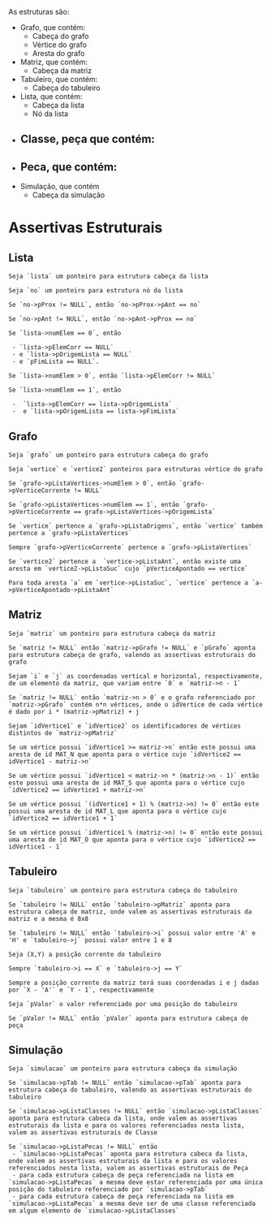 
As estruturas são:

- Grafo, que contém:
    - Cabeça do grafo
    - Vértice do grafo
    - Aresta do grafo
- Matriz, que contém:
    - Cabeça da matriz
- Tabuleiro, que contém:
	- Cabeça do tabuleiro
- Lista, que contém:
    - Cabeça da lista
    - Nó da lista
- Classe, peça que contém:
    - 
- Peca, que contém:
    - 
- Simulação, que contém
	- Cabeça da simulação


# Assertivas Estruturais

## Lista

	Seja `lista` um ponteiro para estrutura cabeça da lista

	Seja `no` um ponteiro para estrutura nó da lista

	Se `no->pProx != NULL`, então `no->pProx->pAnt == no`

	Se `no->pAnt != NULL`, então `no->pAnt->pProx == no`

	Se `lista->numElem == 0`, então

	 - `lista->pElemCorr == NULL`
	 - e `lista->pOrigemLista == NULL` 
	 - e `pFimLista == NULL`.

	Se `lista->numElem > 0`, então `lista->pElemCorr != NULL`

	Se `lista->numElem == 1`, então

	 -  `lista->pElemCorr == lista->pOrigemLista` 
	 -  e `lista->pOrigemLista == lista->pFimLista`


## Grafo

	Seja `grafo` um ponteiro para estrutura cabeça do grafo

	Seja `vertice` e `vertice2` ponteiros para estruturas vértice do grafo

	Se `grafo->pListaVertices->numElem > 0`, então `grafo->pVerticeCorrente != NULL`

	Se `grafo->pListaVertices->numElem == 1`, então `grafo->pVerticeCorrente == grafo->pListaVertices->pOrigemLista`

	Se `vertice` pertence a `grafo->pListaOrigens`, então `vertice` também pertence a `grafo->pListaVertices`

	Sempre `grafo->pVerticeCorrente` pertence a `grafo->pListaVertices`

	Se `vertice2` pertence a  `vertice->pListaAnt`, então existe uma aresta em `vertice2->pListaSuc` cujo `pVerticeApontado == vertice`

	Para toda aresta `a` em `vertice->pListaSuc`, `vertice` pertence a `a->pVerticeApontado->pListaAnt`


## Matriz
	Seja `matriz` um ponteiro para estrutura cabeça da matriz

	Se `matriz != NULL` então `matriz->pGrafo != NULL` e `pGrafo` aponta para estrutura cabeça de grafo, valendo as assertivas estruturais do grafo

	Sejam `i` e `j` as coordenadas vertical e horizontal, respectivamente, de um elemento da matriz, que variam entre `0` e `matriz->n - 1`

	Se `matriz != NULL` então `matriz->n > 0` e o grafo referenciado por `matriz->pGrafo` contém n*n vértices, onde o idVertice de cada vértice é dado por i * (matriz->pMatriz) + j

	Sejam `idVertice1` e `idVertice2` os identificadores de vértices distintos de `matriz->pMatriz`

	Se um vértice possui `idVertice1 >= matriz->n` então este possui uma aresta de id MAT_N que aponta para o vértice cujo `idVertice2 == idVertice1 - matriz->n`

	Se um vértice possui `idVertice1 < matriz->n * (matriz->n - 1)` então este possui uma aresta de id MAT_S que aponta para o vértice cujo `idVertice2 == idVertice1 + matriz->n`

	Se um vértice possui `(idVertice1 + 1) % (matriz->n) != 0` então este possui uma aresta de id MAT_L que aponta para o vértice cujo `idVertice2 == idVertice1 + 1`

	Se um vértice possui `idVertice1 % (matriz->n) != 0` então este possui uma aresta de id MAT_O que aponta para o vértice cujo `idVertice2 == idVertice1 - 1`


## Tabuleiro
	Seja `tabuleiro` um ponteiro para estrutura cabeça do tabuleiro

	Se `tabuleiro != NULL` então `tabuleiro->pMatriz` aponta para estrutura cabeça de matriz, onde valem as assertivas estruturais da matriz e a mesma é 8x8

	Se `tabuleiro != NULL` então `tabuleiro->i` possui valor entre 'A' e 'H' e `tabuleiro->j` possui valor entre 1 e 8

	Seja (X,Y) a posição corrente do tabuleiro

	Sempre `tabuleiro->i == X` e `tabuleiro->j == Y`

	Sempre a posição corrente da matriz terá suas coordenadas i e j dadas por `X - 'A'` e `Y - 1`, respectivamente

	Seja `pValor` o valor referenciado por uma posição do tabuleiro

	Se `pValor != NULL` então `pValor` aponta para estrutura cabeça de peça


## Simulação
	Seja `simulacao` um ponteiro para estrutura cabeça da simulação

	Se `simulacao->pTab != NULL` então `simulacao->pTab` aponta para estrutura cabeça do tabuleiro, valendo as assertivas estruturais do tabuleiro

	Se `simulacao->pListaClasses != NULL` então `simulacao->pListaClasses` aponta para estrutura cabeca da lista, onde valem as assertivas estruturais da lista e para os valores referenciados nesta lista, valem as assertivas estruturais de Classe

	Se `simulacao->pListaPecas != NULL` então
	 - `simulacao->pListaPecas` aponta para estrutura cabeca da lista, onde valem as assertivas estruturais da lista e para os valores referenciados nesta lista, valem as assertivas estruturais de Peça
	 - para cada estrutura cabeça de peça referenciada na lista em `simulacao->pListaPecas` a mesma deve estar referenciada por uma única posição do tabuleiro referenciado por `simulacao->pTab`
	 - para cada estrutura cabeça de peça referenciada na lista em `simulacao->pListaPecas` a mesma deve ser de uma classe referenciada em algum elemento de `simulacao->pListaClasses`



